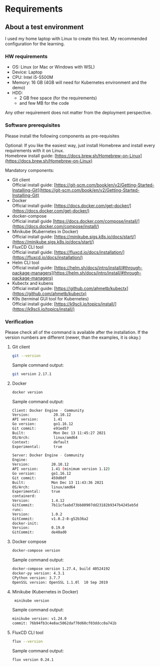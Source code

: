 # Requirements

## About a test environment

I used my home laptop with Linux to create this test. My recommended configuration for the learning.

### HW requirements

* OS: Linux (or Mac or Windows with WSL)
* Device: Laptop
* CPU: Intel i5-5500M
* Memory: 16 GB (4GB will need for Kubernetes environment and the demo)
* HDD:&#x20;
  * 2 GB free space (for the requirements)
  * and few MB for the code

Any other requirement does not matter from the deployment perspective.

### Software prerequisites

Please install the following components as pre-requisites

Optional: If you like the easiest way, just install Homebrew and install every requirements with it on Linux.\
Homebrew install guide: [https://docs.brew.sh/Homebrew-on-Linux](https://docs.brew.sh/Homebrew-on-Linux)

Mandatory components:

* Git client\
  Official install guide: [https://git-scm.com/book/en/v2/Getting-Started-Installing-Git](https://git-scm.com/book/en/v2/Getting-Started-Installing-Git)
* Docker\
  Official install guide: [https://docs.docker.com/get-docker/](https://docs.docker.com/get-docker/)
* docker-compose\
  Official install guide [https://docs.docker.com/compose/install/](https://docs.docker.com/compose/install/)
* Minikube (Kubernetes in Docker)\
  Official install guide: [https://minikube.sigs.k8s.io/docs/start/](https://minikube.sigs.k8s.io/docs/start/)
* FluxCD CLI tool\
  Official install guide: [https://fluxcd.io/docs/installation/](https://fluxcd.io/docs/installation/)
* Helm CLI tool\
  Official install guide: [https://helm.sh/docs/intro/install/#through-package-managers](https://helm.sh/docs/intro/install/#through-package-managers)
* Kubectx and kubens\
  Official install guide: [https://github.com/ahmetb/kubectx](https://github.com/ahmetb/kubectx)
* K9s (terminal GUI tool for Kubernetes)\
  Official install guide: [https://k9scli.io/topics/install/](https://k9scli.io/topics/install/)

### Verification

Please check all of the command is available after the installation. If the version numbers are different (newer, than the examples, it is okay.)

1.  Git client

    ```bash
    git --version
    ```

    Sample command output:

    ```bash
    git version 2.17.1
    ```
2.  Docker

    ```bash
    docker version
    ```

    Sample command output:

    ```bash
    Client: Docker Engine - Community
    Version:           20.10.12
    API version:       1.41
    Go version:        go1.16.12
    Git commit:        e91ed57
    Built:             Mon Dec 13 11:45:27 2021
    OS/Arch:           linux/amd64
    Context:           default
    Experimental:      true

    Server: Docker Engine - Community
    Engine:
    Version:          20.10.12
    API version:      1.41 (minimum version 1.12)
    Go version:       go1.16.12
    Git commit:       459d0df
    Built:            Mon Dec 13 11:43:36 2021
    OS/Arch:          linux/amd64
    Experimental:     true
    containerd:
    Version:          1.4.12
    GitCommit:        7b11cfaabd73bb80907dd23182b9347b4245eb5d
    runc:
    Version:          1.0.2
    GitCommit:        v1.0.2-0-g52b36a2
    docker-init:
    Version:          0.19.0
    GitCommit:        de40ad0
    ```
3.  Docker compose

    ```bash
    docker-compose version
    ```

    Sample command output:

    ```bash
    docker-compose version 1.27.4, build 40524192
    docker-py version: 4.3.1
    CPython version: 3.7.7
    OpenSSL version: OpenSSL 1.1.0l  10 Sep 2019
    ```
4.  Minikube (Kubernetes in Docker)

    ```bash
     minikube version
    ```

    Sample command output:

    ```bash
    minikube version: v1.24.0
    commit: 76b94fb3c4e8ac5062daf70d60cf03ddcc0a741b
    ```
5.  FluxCD CLI tool

    ```bash
    flux --version
    ```

    Sample command output:

    ```bash
    flux version 0.24.1
    ```

##
